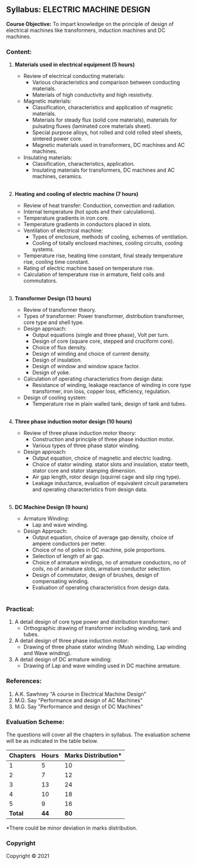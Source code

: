 ## Syllabus: ELECTRIC MACHINE DESIGN

**Course Objective:** To impart knowledge on the principle of design of electrical machines like transformers, induction machines and DC machines.

### **Content:**

1. **Materials used in electrical equipment (5 hours)**
    * Review of electrical conducting materials:
        * Various characteristics and comparison between conducting materials.
        * Materials of high conductivity and high resistivity.
    * Magnetic materials:
        * Classification, characteristics and application of magnetic materials.
        * Materials for steady flux (solid core materials), materials for pulsating fluxes (laminated core materials sheet).
        * Special purpose alloys, hot rolled and cold rolled steel sheets, sintered power core.
        * Magnetic materials used in transformers, DC machines and AC machines.
    * Insulating materials:
        * Classification, characteristics, application.
        * Insulating materials for transformers, DC machines and AC machines, ceramics.
    <br>

2. **Heating and cooling of electric machine (7 hours)**
    * Review of heat transfer: Conduction, convection and radiation.
    * Internal temperature (hot spots and their calculations).
    * Temperature gradients in iron core.
    * Temperature gradients in conductors placed in slots.
    * Ventilation of electrical machine:
        * Types of enclosure, methods of cooling, schemes of ventilation.
        * Cooling of totally enclosed machines, cooling circuits, cooling systems.
    * Temperature rise, heating time constant, final steady temperature rise, cooling time constant.
    * Rating of electric machine based on temperature rise.
    * Calculation of temperature rise in armature, field coils and commutators.
    <br>

3. **Transformer Design (13 hours)**
    * Review of transformer theory.
    * Types of transformer: Power transformer, distribution transformer, core type and shell type.
    * Design approach:
        * Output equations (single and three phase), Volt per turn.
        * Design of core (square core, stepped and cruciform core).
        * Choice of flux density.
        * Design of winding and choice of current density.
        * Design of insulation.
        * Design of window and window space factor.
        * Design of yoke.
    * Calculation of operating characteristics from design data:
        * Resistance of winding, leakage reactance of winding in core type transformer, iron loss, copper loss, efficiency, regulation.
    * Design of cooling system:
        * Temperature rise in plain walled tank, design of tank and tubes.
    <br>

4. **Three phase induction motor design (10 hours)**
    * Review of three phase induction motor theory:
        * Construction and principle of three phase induction motor.
        * Various types of three phase stator winding.
    * Design approach:
        * Output equation, choice of magnetic and electric loading.
        * Choice of stator winding. stator slots and insulation, stator teeth, stator core and stator stamping dimension.
        * Air gap length, rotor design (squirrel cage and slip ring type).
        * Leakage inductance, evaluation of equivalent circuit parameters and operating characteristics from design data.
    <br>

5. **DC Machine Design (9 hours)**
    * Armature Winding:
        * Lap and wave winding.
    * Design Approach:
        * Output equation, choice of average gap density, choice of ampere conductors per meter.
        * Choice of no of poles in DC machine, pole proportions.
        * Selection of length of air gap.
        * Choice of armature windings, no of armature conductors, no of coils, no of armature slots, armature conductor selection.
        * Design of commutator, design of brushes, design of compensating winding.
        * Evaluation of operating characteristics from design data.
    <br>

### **Practical:**

1. A detail design of core type power and distribution transformer:
    * Orthographic drawing of transformer including winding, tank and tubes.
2. A detail design of three phase induction motor:
    * Drawing of three phase stator winding (Mush winding, Lap winding and Wave winding).
3. A detail design of DC armature winding:
    * Drawing of Lap and wave winding used in DC machine armature.

### **References:**

1. A.K. Sawhney "A course in Electrical Machine Design"
2. M.G. Say "Performance and design of AC Machines"
3. M.G. Say "Performance and design of DC Machines"

### **Evaluation Scheme:**

The questions will cover all the chapters in syllabus. The evaluation scheme will be as indicated in the table below.

| Chapters | Hours | Marks Distribution* |
|---|---|---|
| 1 | 5 | 10 |
| 2 | 7 | 12 |
| 3 | 13 | 24 |
| 4 | 10 | 18 |
| 5 | 9 | 16 |
| **Total** | **44** | **80** |

*There could be minor deviation in marks distribution.

### **Copyright**

Copyright &copy; 2021

